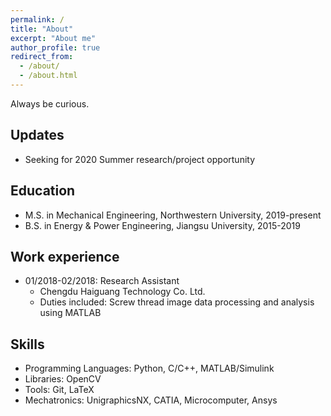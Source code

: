 ```yaml
---
permalink: /
title: "About"
excerpt: "About me"
author_profile: true
redirect_from: 
  - /about/
  - /about.html
---
```


Always be curious.

Updates
----------
* Seeking for 2020 Summer research/project opportunity

Education
----------
* M.S. in Mechanical Engineering, Northwestern University, 2019-present
* B.S. in Energy & Power Engineering, Jiangsu University, 2015-2019

Work experience
----------
* 01/2018-02/2018: Research Assistant
  * Chengdu Haiguang Technology Co. Ltd.
  * Duties included: Screw thread image data processing and analysis using MATLAB

Skills
----------
* Programming Languages: Python, C/C++, MATLAB/Simulink
* Libraries: OpenCV
* Tools: Git, LaTeX
* Mechatronics: UnigraphicsNX, CATIA, Microcomputer, Ansys